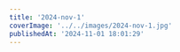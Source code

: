 ```yaml
---
title: '2024-nov-1'
coverImage: '../../images/2024-nov-1.jpg'
publishedAt: '2024-11-01 18:01:29'
---
```

